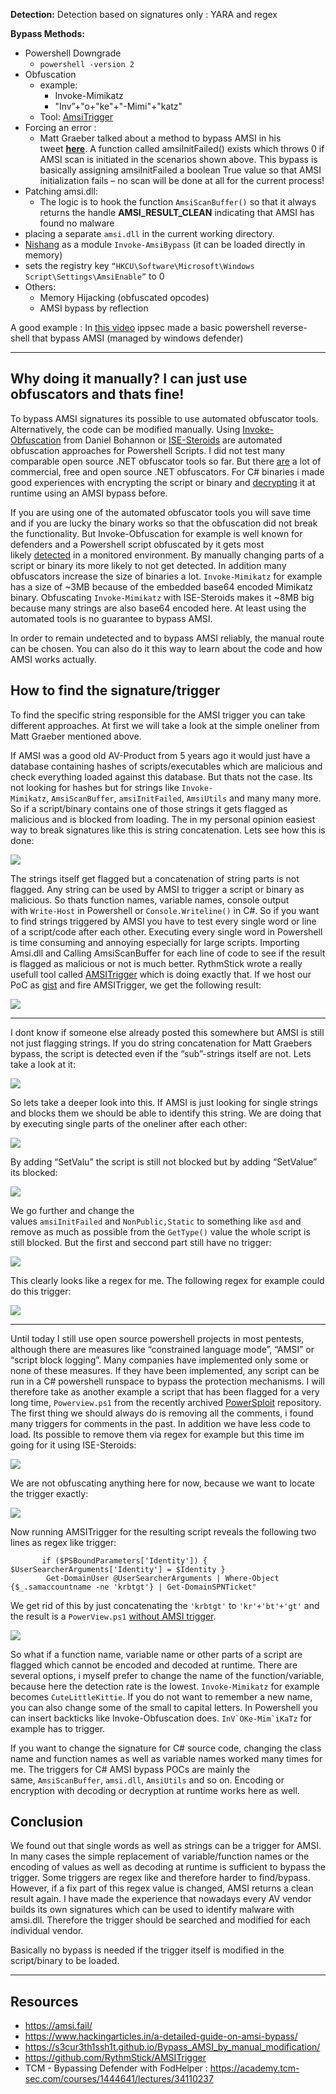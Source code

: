 
**Detection:**
Detection based on signatures only : YARA and regex

**Bypass Methods:**
- Powershell Downgrade
    - `powershell -version 2`
- Obfuscation
    - example:
        - Invoke-Mimikatz
        - "Inv”+"o+"ke"+"-Mimi"+"katz"
    - Tool: [AmsiTrigger](https://github.com/RythmStick/AMSITrigger)
- Forcing an error : 
    - Matt Graeber talked about a method to bypass AMSI in his tweet **[here](https://twitter.com/mattifestation/status/735261120487772160)**. A function called amsiInitFailed() exists which throws 0 if AMSI scan is initiated in the scenarios shown above. This bypass is basically assigning amsiInitFailed a boolean True value so that AMSI initialization fails – no scan will be done at all for the current process!
- Patching amsi.dll:
    - The logic is to hook the function `AmsiScanBuffer()` so that it always returns the handle **AMSI_RESULT_CLEAN** indicating that AMSI has found no malware
- placing a separate `amsi.dll` in the current working directory.
- [Nishang](https://github.com/samratashok/nishang) as a module `Invoke-AmsiBypass` (it can be loaded directly in memory)
- sets the registry key `“HKCU\Software\Microsoft\Windows Script\Settings\AmsiEnable”` to 0
- Others:
    - Memory Hijacking (obfuscated opcodes) 
    - AMSI bypass by reflection

A good example : In [this video](https://youtube.com/watch?v=c8Qbloh6Lqg&t=4080) ippsec made a basic powershell reverse-shell that bypass AMSI (managed by windows defender)


---

## Why doing it manually? I can just use obfuscators and thats fine!

To bypass AMSI signatures its possible to use automated obfuscator tools. Alternatively, the code can be modified manually. Using [Invoke-Obfuscation](https://github.com/danielbohannon/Invoke-Obfuscation) from Daniel Bohannon or [ISE-Steroids](https://www.powershellgallery.com/packages/ISESteroids/2.7.1.7) are automated obfuscation approaches for Powershell Scripts. I did not test many comparable open source .NET obfuscator tools so far. But there [are](https://github.com/NotPrab/.NET-Obfuscator) a lot of commercial, free and open source .NET obfuscators. For C# binaries i made good experiences with encrypting the script or binary and [decrypting](https://github.com/S3cur3Th1sSh1t/Invoke-SharpLoader) it at runtime using an AMSI bypass before.

If you are using one of the automated obfuscator tools you will save time and if you are lucky the binary works so that the obfuscation did not break the functionality. But Invoke-Obfuscation for example is well known for defenders and a Powershell script obfuscated by it gets most likely [detected](https://www.blackhat.com/docs/us-17/thursday/us-17-Bohannon-Revoke-Obfuscation-PowerShell-Obfuscation-Detection-And%20Evasion-Using-Science-wp.pdf) in a monitored environment. By manually changing parts of a script or binary its more likely to not get detected. In addition many obfuscators increase the size of binaries a lot. `Invoke-Mimikatz` for example has a size of ~3MB because of the embedded base64 encoded Mimikatz binary. Obfuscating `Invoke-Mimikatz` with ISE-Steroids makes it ~8MB big because many strings are also base64 encoded here. At least using the automated tools is no guarantee to bypass AMSI.

In order to remain undetected and to bypass AMSI reliably, the manual route can be chosen. You can also do it this way to learn about the code and how AMSI works actually.

## How to find the signature/trigger

To find the specific string responsible for the AMSI trigger you can take different approaches. At first we will take a look at the simple oneliner from Matt Graeber mentioned above.

If AMSI was a good old AV-Product from 5 years ago it would just have a database containing hashes of scripts/executables which are malicious and check everything loaded against this database. But thats not the case. Its not looking for hashes but for strings like `Invoke-Mimikatz`, `AmsiScanBuffer`, `amsiInitFailed`, `AmsiUtils` and many many more. So if a script/binary contains one of those strings it gets flagged as malicious and is blocked from loading. The in my personal opinion easiest way to break signatures like this is string concatenation. Lets see how this is done:

![](https://s3cur3th1ssh1t.github.io/assets/posts/2020-09-02-Bypass_AMSI_by_manual_modification/StringConcat.JPG)

The strings itself get flagged but a concatenation of string parts is not flagged. Any string can be used by AMSI to trigger a script or binary as malicious. So thats function names, variable names, console output with `Write-Host` in Powershell or `Console.Writeline()` in C#. So if you want to find strings triggered by AMSI you have to test every single word or line of a script/code after each other. Executing every single word in Powershell is time consuming and annoying especially for large scripts. Importing Amsi.dll and Calling AmsiScanBuffer for each line of code to see if the result is flagged as malicious or not is much better. RythmStick wrote a really usefull tool called [AMSITrigger](https://github.com/RythmStick/AMSITrigger) which is doing exactly that. If we host our PoC as [gist](https://gist.githubusercontent.com/S3cur3Th1sSh1t/efae7a841e40744aef32ab97d6f9b33a/raw/5534334b7a15faf18546a9b909e9dafbc70dafb3/PoC.ps1) and fire AMSITrigger, we get the following result:

![](https://s3cur3th1ssh1t.github.io/assets/posts/2020-09-02-Bypass_AMSI_by_manual_modification/AMSITriggerFind.JPG)

---

I dont know if someone else already posted this somewhere but AMSI is still not just flagging strings. If you do string concatenation for Matt Graebers bypass, the script is detected even if the “sub”-strings itself are not. Lets take a look at it:

![](https://s3cur3th1ssh1t.github.io/assets/posts/2020-09-02-Bypass_AMSI_by_manual_modification/PoCConcatenated.JPG)

So lets take a deeper look into this. If AMSI is just looking for single strings and blocks them we should be able to identify this string. We are doing that by executing single parts of the oneliner after each other:

![](https://s3cur3th1ssh1t.github.io/assets/posts/2020-09-02-Bypass_AMSI_by_manual_modification/PoCSinglePart.JPG)

By adding “SetValu” the script is still not blocked but by adding “SetValue” its blocked:

![](https://s3cur3th1ssh1t.github.io/assets/posts/2020-09-02-Bypass_AMSI_by_manual_modification/PoCBlocked.JPG)

We go further and change the values `amsiInitFailed` and `NonPublic,Static` to something like `asd` and remove as much as possible from the `GetType()` value the whole script is still blocked. But the first and seccond part still have no trigger:

![](https://s3cur3th1ssh1t.github.io/assets/posts/2020-09-02-Bypass_AMSI_by_manual_modification/PoCNoStringBlock.JPG)

This clearly looks like a regex for me. The following regex for example could do this trigger:

![](https://s3cur3th1ssh1t.github.io/assets/posts/2020-09-02-Bypass_AMSI_by_manual_modification/PoCRegex.JPG)


---

Until today I still use open source powershell projects in most pentests, although there are measures like “constrained language mode”, “AMSI” or “script block logging”. Many companies have implemented only some or none of these measures. If they have been implemented, any script can be run in a C# powershell runspace to bypass the protection mechanisms. I will therefore take as another example a script that has been flagged for a very long time, `Powerview.ps1` from the recently archived [PowerSploit](https://github.com/PowerShellMafia/PowerSploit) repository. The first thing we should always do is removing all the comments, i found many triggers for comments in the past. In addition we have less code to load. Its possible to remove them via regex for example but this time im going for it using ISE-Steroids:

![](https://s3cur3th1ssh1t.github.io/assets/posts/2020-09-02-Bypass_AMSI_by_manual_modification/ISE-Steroids_obfuscate.JPG)

We are not obfuscating anything here for now, because we want to locate the trigger exactly:

![](https://s3cur3th1ssh1t.github.io/assets/posts/2020-09-02-Bypass_AMSI_by_manual_modification/ISE-Steroids_Remove_Comments.JPG)

Now running AMSITrigger for the resulting script reveals the following two lines as regex like trigger:

```
       if ($PSBoundParameters['Identity']) { $UserSearcherArguments['Identity'] = $Identity }
        Get-DomainUser @UserSearcherArguments | Where-Object {$_.samaccountname -ne 'krbtgt'} | Get-DomainSPNTicket"
```

We get rid of this by just concatenating the `'krbtgt'` to `'kr'+'bt'+'gt'` and the result is a `PowerView.ps1` [without AMSI trigger](https://gist.githubusercontent.com/S3cur3Th1sSh1t/bc105f84e307b5e244425d85ad904e29/raw/c02ac1b0c8e0b166ede1ae1b47c3ba1a6fdeb824/PowerView_No_trigger.ps1).

![](https://s3cur3th1ssh1t.github.io/assets/posts/2020-09-02-Bypass_AMSI_by_manual_modification/PowerView_noTrigger.JPG)

So what if a function name, variable name or other parts of a script are flagged which cannot be encoded and decoded at runtime. There are several options, i myself prefer to change the name of the function/variable, because here the detection rate is the lowest. `Invoke-Mimikatz` for example becomes `CuteLittleKittie`. If you do not want to remember a new name, you can also change some of the small to capital letters. In Powershell you can insert backticks like Invoke-Obfuscation does. ``InV`OKe-Mim`iKaTz`` for example has to trigger.

If you want to change the signature for C# source code, changing the class name and function names as well as variable names worked many times for me. The triggers for C# AMSI bypass POCs are mainly the same, `AmsiScanBuffer`, `amsi.dll`, `AmsiUtils` and so on. Encoding or encryption with decoding or decryption at runtime works here as well.

## Conclusion

We found out that single words as well as strings can be a trigger for AMSI. In many cases the simple replacement of variable/function names or the encoding of values as well as decoding at runtime is sufficient to bypass the trigger. Some triggers are regex like and therefore harder to find/bypass. However, if a fix part of this regex value is changed, AMSI returns a clean result again. I have made the experience that nowadays every AV vendor builds its own signatures which can be used to identify malware with amsi.dll. Therefore the trigger should be searched and modified for each individual vendor.

Basically no bypass is needed if the trigger itself is modified in the script/binary to be loaded.

---
## Resources
- https://amsi.fail/
- https://www.hackingarticles.in/a-detailed-guide-on-amsi-bypass/
- https://s3cur3th1ssh1t.github.io/Bypass_AMSI_by_manual_modification/
- https://github.com/RythmStick/AMSITrigger
- TCM - Bypassing Defender with FodHelper : https://academy.tcm-sec.com/courses/1444641/lectures/34110237


